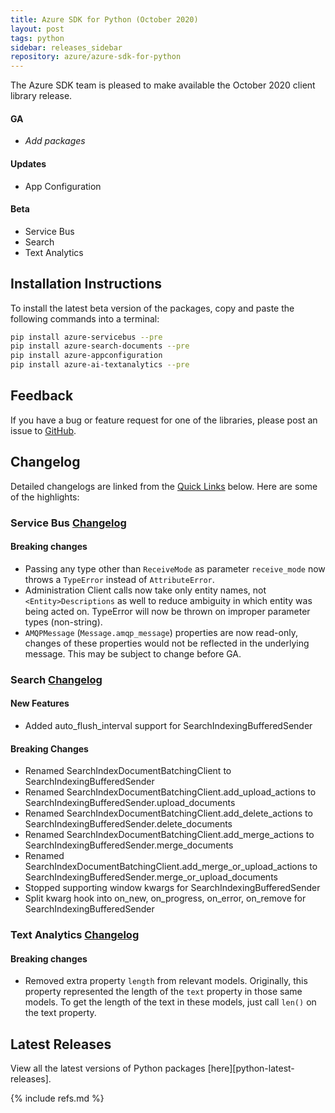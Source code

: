```yaml
---
title: Azure SDK for Python (October 2020)
layout: post
tags: python
sidebar: releases_sidebar
repository: azure/azure-sdk-for-python
---
```


The Azure SDK team is pleased to make available the October 2020 client library release.

#### GA

- _Add packages_

#### Updates

- App Configuration

#### Beta

- Service Bus
- Search
- Text Analytics

## Installation Instructions

To install the latest beta version of the packages, copy and paste the following commands into a terminal:

```bash
pip install azure-servicebus --pre
pip install azure-search-documents --pre
pip install azure-appconfiguration
pip install azure-ai-textanalytics --pre
```

## Feedback

If you have a bug or feature request for one of the libraries, please post an issue to [GitHub](https://github.com/azure/azure-sdk-for-python/issues).

## Changelog

Detailed changelogs are linked from the [Quick Links](#quick-links) below. Here are some of the highlights:

### Service Bus [Changelog](https://github.com/Azure/azure-sdk-for-python/blob/master/sdk/servicebus/azure-servicebus/CHANGELOG.md)

#### Breaking changes

* Passing any type other than `ReceiveMode` as parameter `receive_mode` now throws a `TypeError` instead of `AttributeError`.
* Administration Client calls now take only entity names, not `<Entity>Descriptions` as well to reduce ambiguity in which entity was being acted on. TypeError will now be thrown on improper parameter types (non-string).
* `AMQPMessage` (`Message.amqp_message`) properties are now read-only, changes of these properties would not be reflected in the underlying message.  This may be subject to change before GA.

### Search [Changelog](https://github.com/Azure/azure-sdk-for-python/blob/master/sdk/search/azure-search-documents/CHANGELOG.md)

#### New Features

- Added auto_flush_interval support for SearchIndexingBufferedSender

#### Breaking Changes

- Renamed SearchIndexDocumentBatchingClient to SearchIndexingBufferedSender
- Renamed SearchIndexDocumentBatchingClient.add_upload_actions to SearchIndexingBufferedSender.upload_documents
- Renamed SearchIndexDocumentBatchingClient.add_delete_actions to SearchIndexingBufferedSender.delete_documents
- Renamed SearchIndexDocumentBatchingClient.add_merge_actions to SearchIndexingBufferedSender.merge_documents
- Renamed SearchIndexDocumentBatchingClient.add_merge_or_upload_actions to SearchIndexingBufferedSender.merge_or_upload_documents
- Stopped supporting window kwargs for SearchIndexingBufferedSender
- Split kwarg hook into on_new, on_progress, on_error, on_remove for SearchIndexingBufferedSender

### Text Analytics [Changelog](https://github.com/Azure/azure-sdk-for-python/blob/master/sdk/textanalytics/azure-ai-textanalytics/CHANGELOG.md#510b2-2020-10-06)

#### Breaking changes

* Removed extra property `length` from relevant models. Originally, this property represented the length of the `text` property in those same models. To get the length of the text in these models, just call `len()` on the text property.

## Latest Releases

View all the latest versions of Python packages [here][python-latest-releases].

{% include refs.md %}
